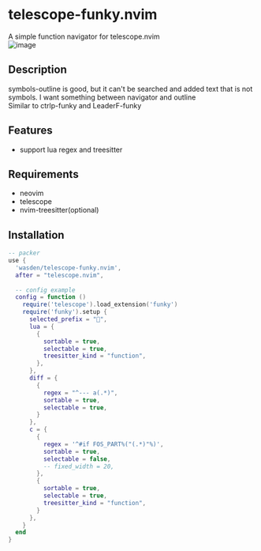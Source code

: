 # telescope-funky.nvim
A simple function navigator for telescope.nvim  
![image](https://github.com/wasden/telescope-funky.nvim/blob/main/img/screenshot.png)
## Description
  symbols-outline is good, but it can't be searched and added text that is not symbols. I want something between navigator and outline  
  Similar to ctrlp-funky and LeaderF-funky
## Features
* support lua regex and treesitter
## Requirements
* neovim
* telescope
* nvim-treesitter(optional)
## Installation
```lua
-- packer
use {
  'wasden/telescope-funky.nvim',
  after = "telescope.nvim",
  
  -- config example
  config = function ()
    require('telescope').load_extension('funky')
    require('funky').setup {
      selected_prefix = "",
      lua = {
        {
          sortable = true,
          selectable = true,
          treesitter_kind = "function",
        },
      },
      diff = {
        {
          regex = "^--- a(.*)",
          sortable = true,
          selectable = true,
        }
      },
      c = {
        {
          regex = '^#if FOS_PART%("(.*)"%)',
          sortable = true,
          selectable = false,
          -- fixed_width = 20,
        },
        {
          sortable = true,
          selectable = true,
          treesitter_kind = "function",
        }
      },
    }
  end
}


```

